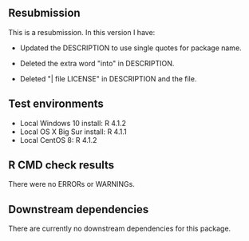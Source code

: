 ## Resubmission
This is a resubmission. In this version I have:

* Updated the DESCRIPTION to use single quotes for package name.

* Deleted the extra word "into" in DESCRIPTION.

* Deleted "| file LICENSE" in DESCRIPTION and the file.

## Test environments
* Local Windows 10 install: R 4.1.2
* Local OS X Big Sur install: R 4.1.1
* Local CentOS 8: R 4.1.2

## R CMD check results
There were no ERRORs or WARNINGs.

## Downstream dependencies
There are currently no downstream dependencies for this package.
